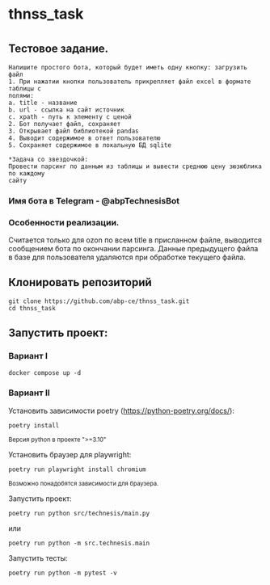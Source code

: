 # thnss_task
#
## Тестовое задание.
```
Напишите простого бота, который будет иметь одну кнопку: загрузить файл
1. При нажатии кнопки пользователь прикрепляет файл excel в формате таблицы с
полями:
a. title - название
b. url - ссылка на сайт источник
c. xpath - путь к элементу с ценой
2. Бот получает файл, сохраняет
3. Открывает файл библиотекой pandas
4. Выводит содержимое в ответ пользователю
5. Сохраняет содержимое в локальную БД sqlite

*Задача со звездочкой:
Провести парсинг по данным из таблицы и вывести среднюю цену зюзюблика по каждому
сайту
```
### Имя бота в Telegram - @abpTechnesisBot
### Особенности реализации.

Считается только для ozon по всем title в присланном файле, выводится сообщением бота по окончании парсинга. Данные предыдущего файла в базе для пользователя удаляются при обработке текущего файла.

## Клонировать репозиторий
```
git clone https://github.com/abp-ce/thnss_task.git
cd thnss_task
```

## Запустить проект:

### Вариант I
```
docker compose up -d
```

### Вариант II

Установить зависимости poetry (https://python-poetry.org/docs/):

```
poetry install
```
<small>Версия python в проекте ">=3.10"</small>

Установить браузер для playwright:
```
poetry run playwright install chromium
```
<small>Возможно понадобятся зависимости для браузера.</small>


Запустить проект:

```
poetry run python src/technesis/main.py
```

или
```
poetry run python -m src.technesis.main
```


Запустить тесты:

```
poetry run python -m pytest -v
```